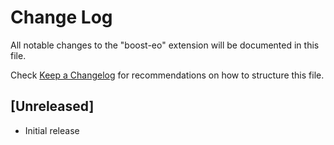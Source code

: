 # Change Log

All notable changes to the "boost-eo" extension will be documented in this file.

Check [Keep a Changelog](http://keepachangelog.com/) for recommendations on how to structure this file.

## [Unreleased]

- Initial release